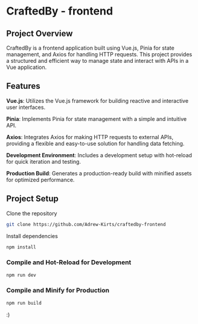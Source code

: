 # CraftedBy - frontend

## Project Overview
CraftedBy is a frontend application built using Vue.js, Pinia for state management, and Axios for handling HTTP requests. This project provides a structured and efficient way to manage state and interact with APIs in a Vue application.

## Features

**Vue.js**: Utilizes the Vue.js framework for building reactive and interactive user interfaces.

**Pinia**: Implements Pinia for state management with a simple and intuitive API.

**Axios**: Integrates Axios for making HTTP requests to external APIs, providing a flexible and easy-to-use solution for handling data fetching.

**Development Environment**: Includes a development setup with hot-reload for quick iteration and testing.

**Production Build**: Generates a production-ready build with minified assets for optimized performance.

## Project Setup

Clone the repository
```sh
git clone https://github.com/Adrew-Kirts/craftedby-frontend
```

Install dependencies
```sh
npm install
```

### Compile and Hot-Reload for Development

```sh
npm run dev
```

### Compile and Minify for Production

```sh
npm run build
```
:)


